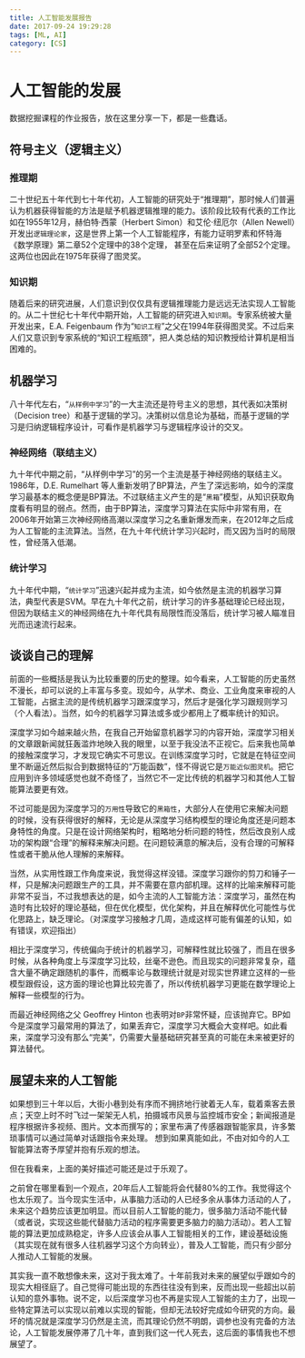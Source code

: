 ```yaml
---
title: 人工智能发展报告
date: 2017-09-24 19:29:28
tags: [ML, AI]
category: [CS]
---
```

# 人工智能的发展

数据挖掘课程的作业报告，放在这里分享一下，都是一些蠢话。
<!-- more -->

## 符号主义（逻辑主义）

### 推理期

二十世纪五十年代到七十年代初，人工智能的研究处于“推理期”，那时候人们普遍认为机器获得智能的方法是赋予机器逻辑推理的能力。该阶段比较有代表的工作比如在1955年12月，赫伯特·西蒙（Herbert Simon）和艾伦·纽厄尔（Allen Newell）开发出`逻辑理论家`，这是世界上第一个人工智能程序，有能力证明罗素和怀特海《数学原理》第二章52个定理中的38个定理，
甚至在后来证明了全部52个定理。这两位也因此在1975年获得了图灵奖。

### 知识期

随着后来的研究进展，人们意识到仅仅具有逻辑推理能力是远远无法实现人工智能的。从二十世纪七十年代中期开始，人工智能的研究进入`知识期`。专家系统被大量开发出来，E.A. Feigenbaum 作为“`知识工程`”之父在1994年获得图灵奖。不过后来人们又意识到专家系统的“知识工程瓶颈”，把人类总结的知识教授给计算机是相当困难的。

## 机器学习

八十年代左右，“`从样例中学习`”的一大主流还是符号主义的思想，其代表如决策树（Decision tree）和基于逻辑的学习。决策树以信息论为基础，而基于逻辑的学习是归纳逻辑程序设计，可看作是机器学习与逻辑程序设计的交叉。

### 神经网络（联结主义）

九十年代中期之前，“从样例中学习”的另一个主流是基于神经网络的联结主义。1986年，D.E. Rumelhart 等人重新发明了BP算法，产生了深远影响，如今的深度学习最基本的概念便是BP算法。不过联结主义产生的是“`黑箱`”模型，从知识获取角度看有明显的弱点。然而，由于BP算法，深度学习算法在实际中非常有用，在2006年开始第三次神经网络高潮以深度学习之名重新爆发而来，在2012年之后成为人工智能的主流算法。当然，在九十年代统计学习兴起时，而又因为当时的局限性，曾经落入低潮。

### 统计学习

九十年代中期，“`统计学习`”迅速兴起并成为主流，如今依然是主流的机器学习算法，典型代表是SVM。早在九十年代之前，统计学习的许多基础理论已经出现，但因为联结主义的神经网络在九十年代具有局限性而没落后，统计学习被人瞄准目光而迅速流行起来。

## 谈谈自己的理解

前面的一些概括是我认为比较重要的历史的整理。如今看来，人工智能的历史虽然不漫长，却可以说的上丰富与多变。现如今，从学术、商业、工业角度来审视的人工智能，占据主流的是传统机器学习跟深度学习，然后才是强化学习跟规则学习（个人看法）。当然，如今的机器学习算法或多或少都用上了概率统计的知识。

深度学习如今越来越火热，在我自己开始留意机器学习的内容开始，深度学习相关的文章跟新闻就狂轰滥炸地映入我的眼里，以至于我没法不正视它。后来我也简单的接触深度学习，才发现它确实不可思议。在训练深度学习时，它就是在特征空间里不断逼近然后拟合到数据特征的“万能函数”，怪不得说它是`万能近似图灵机`。把它应用到许多领域感觉也就不奇怪了，当然它不一定比传统的机器学习和其他人工智能算法要更有效。

不过可能是因为深度学习的`万用性`导致它的`黑箱性`，大部分人在使用它来解决问题的时候，没有获得很好的解释，无论是从深度学习结构模型的理论角度还是问题本身特性的角度。只是在设计网络架构时，粗略地分析问题的特性，然后改良别人成功的架构跟“合理”的解释来解决问题。在问题较满意的解决后，没有合理的可解释性或者干脆从他人理解的来解释。

当然，从实用性跟工作角度来说，我觉得这样没错。深度学习跟你的剪刀和锤子一样，只是解决问题跟生产的工具，并不需要在意内部机理。这样的比喻来解释可能非常不妥当，不过我想表达的是，如今主流的人工智能方法：深度学习，虽然在构造时有比较好的理论基础，但在优化模型，优化架构，并且在解释优化可能性与优化思路上，缺乏理论。（对深度学习接触才几周，造成这样可能有偏差的认知，如有错误，欢迎指出）

相比于深度学习，传统偏向于统计的机器学习，可解释性就比较强了，而且在很多时候，从各种角度上与深度学习比较，丝毫不逊色。而且现实的问题非常复杂，蕴含大量不确定跟随机的事件，而概率论与数理统计就是对现实世界建立这样的一些模型跟假设，这方面的理论也算比较完善了，所以传统机器学习更能在数学理论上解释一些模型的行为。

而最近神经网络之父 Geoffrey Hinton 也表明对`BP`非常怀疑，应该抛弃它。BP如今是深度学习最常用的算法了，如果丢弃它，深度学习大概会大变样吧。如此看来，深度学习没有那么“完美”，仍需要大量基础研究甚至真的可能在未来被更好的算法替代。

## 展望未来的人工智能

如果想到三十年以后，大街小巷到处有序而不拥挤地行驶着无人车，载着乘客去景点；天空上时不时飞过一架架无人机，拍摄城市风景与监控城市安全；新闻报道是程序根据许多视频、图片。文本而撰写的；家里布满了传感器跟智能家具，许多繁琐事情可以通过简单对话跟指令来处理。
想到如果真能如此，不由对如今的人工智能算法寄予厚望并抱有乐观的想法。

但在我看来，上面的美好描述可能还是过于乐观了。

之前曾在哪里看到一个观点，20年后人工智能将会代替80%的工作。我觉得这个也太乐观了。当今现实生活中，从事脑力活动的人已经多余从事体力活动的人了，未来这个趋势应该更加明显。而以目前人工智能的能力，很多脑力活动不能代替（或者说，实现这些能代替脑力活动的程序需要更多脑力的脑力活动）。若人工智能的算法更加成熟稳定，许多人应该会从事人工智能相关的工作，建设基础设施（其实现在就有很多人往机器学习这个方向转业），普及人工智能，而只有少部分人推动人工智能的发展。

其实我一直不敢想像未来，这对于我太难了。十年前我对未来的展望似乎跟如今的现实大相径庭了。自己觉得可能出现的东西往往没有到来，反而出现一些超出以前认知的意外事物。说不定，以后深度学习也不再是实现人工智能的主力了，出现一些特定算法可以实现以前难以实现的智能，但却无法较好完成如今研究的方向。最坏的情况就是深度学习仍然是主流，而其理论仍然不明朗，调参也没有完备的方法论，人工智能发展停滞了几十年，直到我们这一代人死去，这后面的事情我也不想展望了。